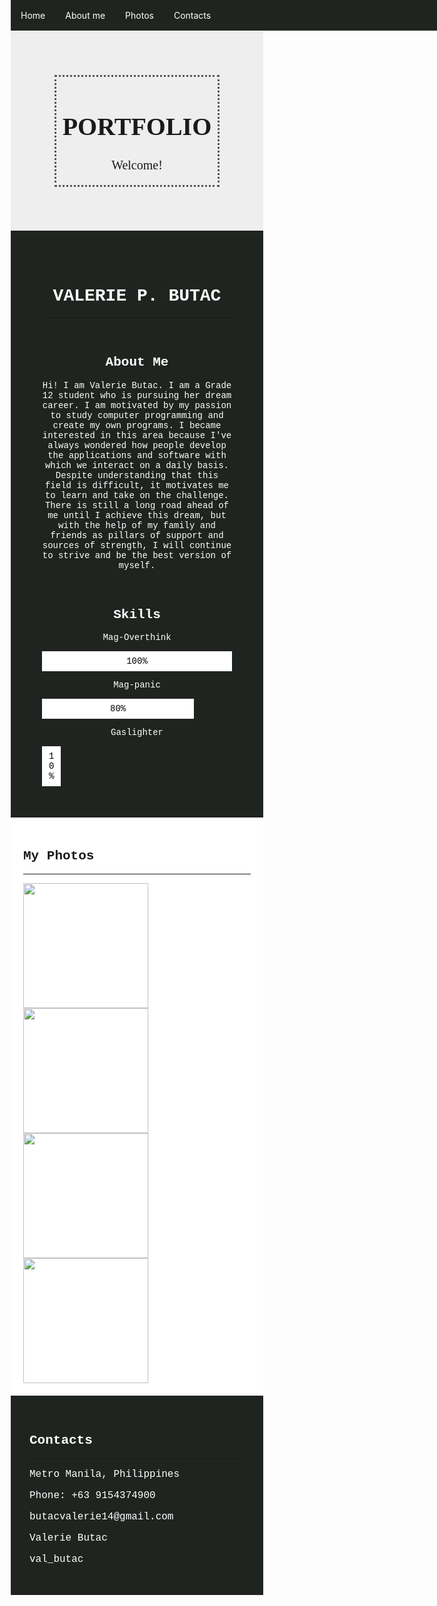 <!DOCTYPE html>
<html lang="en">
<head>
    <meta charset="UTF-8">
    <meta name="viewport" content="width=device-width, initial-scale=1.0">
    <title>Portfolio</title>
    <script src="https://kit.fontawesome.com/2417d95f95.js" crossorigin="anonymous"></script>
<style>
* {
    box-sizing: border-box;
}
.nav{
    overflow: auto;
    background-color: rgb(32, 36, 32);
    text-align: center;
    width: 100%;
    position: fixed;
    top: 0;
    width: 100%;
}
.nav a {
    float: left;
    display: block;
    padding: 16px 16px;
    text-decoration: none;
    color: white;
}
.header {
    float:left;
    padding: 70px;
    width: 100%;
    text-align: center;
    font-size: 20px;
    background-color: rgb(238, 238, 238);
    font-family: 'Times New Roman', Times, serif;
}
.border{    
    border-style: dotted;
    border-width: 3px;
    border-color:  rgb(84, 84, 84); 
}
.body {
    float: left;
    padding: 50px;
    background-color:rgb(32, 36, 32) ;
    text-align: center;
    color: white;
    font-family: 'Courier New', Courier, monospace;
    width: 100%;
}
.container{
        padding: 8px 10px;
        background-color: white;
        color: black;
}
.picture{
    float: left;
    height: auto;
    width: 100%;
    padding: 20px;
    background-color: white;
    font-family: 'Courier New', Courier, monospace  ;
}
.contact{
    float:left;
    padding:30px;
    background-color: rgb(32, 36, 32);
    width:100%;
    color: white;
    font-family: 'Courier New', Courier, monospace;
}
.icons {
    font-size: medium;
    font-family: 'Courier New', Courier, monospace;
}
.footer{
    float: left;
    padding:1px;
    background-color:rgb(32, 36, 32) ;
    width: 100%;
    text-align: center;
    color: white;
}

</style>
</head>
<body>

<div class="nav">
    <a href="#Home"><i class="fa-solid fa-house"></i> Home</a>
    <a href="#about"><i class="fa-solid fa-user"></i> About me</a>
    <a href="#pic"><i class="fa-solid fa-camera"></i> Photos</a>
    <a href="#contact"><i class="fa-solid fa-phone"></i> Contacts</a>
</div>

<div class="header" id="Home">
    <div class="border">
        <h1> PORTFOLIO</h1>
        <p> Welcome!</p>
    </div>
</div>
<!-- background image-->

<div class="body" id="about">
    <h1>VALERIE P. BUTAC</h1>
        <hr><br>
    <h2>About Me</h2>
    <p>Hi! I am Valerie Butac. I am a Grade 12 student who is pursuing her dream career. I am motivated by my passion to study computer programming and create my own programs. I became interested in this area because I've always wondered how people develop the applications and software with which we interact on a daily basis. Despite understanding that this field is difficult, it motivates me to learn and take on the challenge. There is still a long road ahead of me until I achieve this dream, but with the help of my family and friends as pillars of support and sources of strength, I will continue to strive and be the best version of myself. </p>
<div> <br>
    <h2>Skills</h2>
    <p> Mag-Overthink</p>
    <div class="container" style="width: 100%">100%</div>
    <p> Mag-panic </p>
    <div class="container" style="width: 80%">80%</div>
    <p> Gaslighter</p>
    <div class="container" style="width:10%">10%</div>
</div>
</div>

<div class="picture" id="pic">
    <h2>My Photos</h2>
    <hr>
        <img src="D:\Users\valerie.butac\Pictures\OIP (1).jpg" width="200" height="200">
        <img src="D:\Users\valerie.butac\Documents\Portfolio_VB\98.jpg" width="200" height="200"><br>
        <img src="D:\Users\valerie.butac\Documents\Portfolio_VB\R.jpg" width="200" height="200">
        <img src="D:\Users\valerie.butac\Documents\Portfolio_VB\t.jpg" width="200" height="200"> 
    <!-- lagyan ng code kung saan pwede siyang ma-click and load more button-->
    <!-- Can add pagination-->
</div>

<div class="contact" id="contact">
    <h2> Contacts</h2><hr>
        <div class="icons">
            <p><i class="fa-solid fa-location-dot"></i> Metro Manila, Philippines</p>
            <p><i class="fa-solid fa-phone"></i> Phone: +63 9154374900</p> 
            <p><i class="fa-solid fa-envelope"></i> butacvalerie14@gmail.com</p>
            <p><i class="fa-brands fa-facebook"></i> Valerie Butac</p>
            <p><i class="fa-brands fa-instagram"></i> val_butac</p>
        </div>
</div>

<div class="footer">
    <div class="icons">
    <i class="fa-brands fa-square-facebook"></i>
    <i class="fa-brands fa-instagram"></i>
    <i class="fa-brands fa-github"></i>
    </div>
</div>
    
</div>
</body>
</html>
